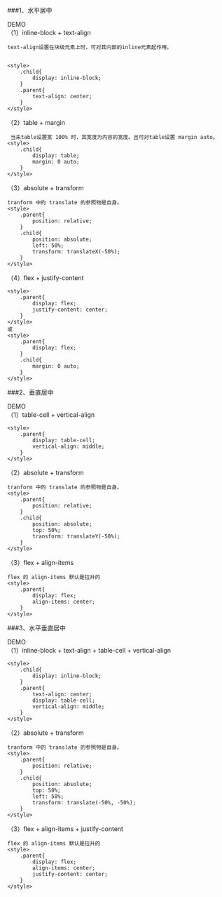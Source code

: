 ###1、水平居中
	<div class="parent">
		<div class="child">DEMO</div>
	</div>
（1）inline-block + text-align     

	text-align设置在块级元素上时，可对其内部的inline元素起作用。

	
	<style>
		.child{
			display: inline-block;
		}
		.parent{
			text-align: center;
		}
	</style>
（2）table + margin

	 当未table设置宽 100% 时，其宽度为内容的宽度。且可对table设置 margin auto。
	<style>
		.child{
			display: table;
			margin: 0 auto;
		}
	</style>
（3）absolute + transform

	tranform 中的 translate 的参照物是自身。
	<style>
		.parent{
			position: relative;
		}
		.child{
			position: absolute;
			left: 50%; 
			transform: translateX(-50%);
		}
	</style>
（4）flex + justify-content

	<style>
		.parent{
			display: flex;
			justify-content: center;
		}
	</style>
	或
	<style>
		.parent{
			display: flex;
		}
		.child{
			margin: 0 auto;
		}
	</style>
###2、垂直居中
	<div class="parent">
		<div class="child">DEMO</div>
	</div>
（1）table-cell + vertical-align

	<style>
		.parent{
			display: table-cell;
			vertical-align: middle;
		}
	</style>
（2）absolute + transform

	tranform 中的 translate 的参照物是自身。
	<style>
		.parent{
			position: relative;
		}
		.child{
			position: absolute;
			top: 50%; 
			transform: translateY(-50%);
		}
	</style>
（3）flex + align-items

	flex 的 align-items 默认是拉升的
	<style>
		.parent{
			display: flex;
			align-items: center;
		}
	</style>
###3、水平垂直居中
	<div class="parent">
		<div class="child">DEMO</div>
	</div>
（1）inline-block + text-align + table-cell + vertical-align

	<style>
		.child{
			display: inline-block;
		}
		.parent{
			text-align: center;
			display: table-cell;
			vertical-align: middle;
		}
	</style>
（2）absolute + transform

	tranform 中的 translate 的参照物是自身。
	<style>
		.parent{
			position: relative;
		}
		.child{
			position: absolute;
			top: 50%;
			left: 50%; 
			transform: translate(-50%, -50%);
		}
	</style>
（3）flex + align-items + justify-content

	flex 的 align-items 默认是拉升的
	<style>
		.parent{
			display: flex;
			align-items: center;
			justify-content: center;
		}
	</style>
